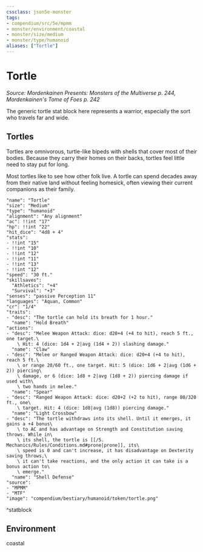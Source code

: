 ```yaml
---
cssclass: json5e-monster
tags:
- compendium/src/5e/mpmm
- monster/environment/coastal
- monster/size/medium
- monster/type/humanoid
aliases: ["Tortle"]
---
```

# Tortle
*Source: Mordenkainen Presents: Monsters of the Multiverse p. 244, Mordenkainen's Tome of Foes p. 242*  

The generic tortle stat block here represents a warrior, especially the sort who travels far and wide.

## Tortles

Tortles are omnivorous, turtle-like bipeds with shells that cover most of their bodies. Because they carry their homes on their backs, tortles feel little need to stay put for long.

Most tortles like to see how other folk live. A tortle can spend decades away from their native land without feeling homesick, often viewing their current companions as their family.

```statblock
"name": "Tortle"
"size": "Medium"
"type": "humanoid"
"alignment": "Any alignment"
"ac": !!int "17"
"hp": !!int "22"
"hit_dice": "4d8 + 4"
"stats":
- !!int "15"
- !!int "10"
- !!int "12"
- !!int "11"
- !!int "13"
- !!int "12"
"speed": "30 ft."
"skillsaves":
  "Athletics": "+4"
  "Survival": "+3"
"senses": "passive Perception 11"
"languages": "Aquan, Common"
"cr": "1/4"
"traits":
- "desc": "The tortle can hold its breath for 1 hour."
  "name": "Hold Breath"
"actions":
- "desc": "Melee Weapon Attack: dice: d20+4 (+4 to hit), reach 5 ft., one target.\
    \ Hit: 4 (dice: 1d4 + 2|avg (1d4 + 2)) slashing damage."
  "name": "Claw"
- "desc": "Melee or Ranged Weapon Attack: dice: d20+4 (+4 to hit), reach 5 ft.\
    \ or range 20/60 ft., one target. Hit: 5 (dice: 1d6 + 2|avg (1d6 + 2)) piercing\
    \ damage, or 6 (dice: 1d8 + 2|avg (1d8 + 2)) piercing damage if used with\
    \ two hands in melee."
  "name": "Spear"
- "desc": "Ranged Weapon Attack: dice: d20+2 (+2 to hit), range 80/320 ft., one\
    \ target. Hit: 4 (dice: 1d8|avg (1d8)) piercing damage."
  "name": "Light Crossbow"
- "desc": "The tortle withdraws into its shell. Until it emerges, it gains a +4 bonus\
    \ to AC and has advantage on Strength and Constitution saving throws. While in\
    \ its shell, the tortle is [[/5. Mechanics/Rules/Conditions.md#prone|prone]], its\
    \ speed is 0 and can't increase, it has disadvantage on Dexterity saving throws,\
    \ it can't take reactions, and the only action it can take is a bonus action to\
    \ emerge."
  "name": "Shell Defense"
"source":
- "MPMM"
- "MTF"
"image": "compendium/bestiary/humanoid/token/tortle.png"
```
^statblock

## Environment

coastal